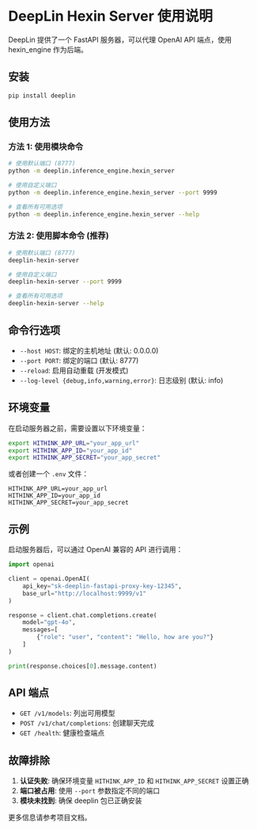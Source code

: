 # DeepLin Hexin Server 使用说明

DeepLin 提供了一个 FastAPI 服务器，可以代理 OpenAI API 端点，使用 hexin_engine 作为后端。

## 安装

```bash
pip install deeplin
```

## 使用方法

### 方法 1: 使用模块命令

```bash
# 使用默认端口 (8777)
python -m deeplin.inference_engine.hexin_server

# 使用自定义端口
python -m deeplin.inference_engine.hexin_server --port 9999

# 查看所有可用选项
python -m deeplin.inference_engine.hexin_server --help
```

### 方法 2: 使用脚本命令 (推荐)

```bash
# 使用默认端口 (8777)
deeplin-hexin-server

# 使用自定义端口
deeplin-hexin-server --port 9999

# 查看所有可用选项
deeplin-hexin-server --help
```

## 命令行选项

- `--host HOST`: 绑定的主机地址 (默认: 0.0.0.0)
- `--port PORT`: 绑定的端口 (默认: 8777)
- `--reload`: 启用自动重载 (开发模式)
- `--log-level {debug,info,warning,error}`: 日志级别 (默认: info)

## 环境变量

在启动服务器之前，需要设置以下环境变量：

```bash
export HITHINK_APP_URL="your_app_url"
export HITHINK_APP_ID="your_app_id"
export HITHINK_APP_SECRET="your_app_secret"
```

或者创建一个 `.env` 文件：

```
HITHINK_APP_URL=your_app_url
HITHINK_APP_ID=your_app_id
HITHINK_APP_SECRET=your_app_secret
```

## 示例

启动服务器后，可以通过 OpenAI 兼容的 API 进行调用：

```python
import openai

client = openai.OpenAI(
    api_key="sk-deeplin-fastapi-proxy-key-12345",
    base_url="http://localhost:9999/v1"
)

response = client.chat.completions.create(
    model="gpt-4o",
    messages=[
        {"role": "user", "content": "Hello, how are you?"}
    ]
)

print(response.choices[0].message.content)
```

## API 端点

- `GET /v1/models`: 列出可用模型
- `POST /v1/chat/completions`: 创建聊天完成
- `GET /health`: 健康检查端点

## 故障排除

1. **认证失败**: 确保环境变量 `HITHINK_APP_ID` 和 `HITHINK_APP_SECRET` 设置正确
2. **端口被占用**: 使用 `--port` 参数指定不同的端口
3. **模块未找到**: 确保 deeplin 包已正确安装

更多信息请参考项目文档。
